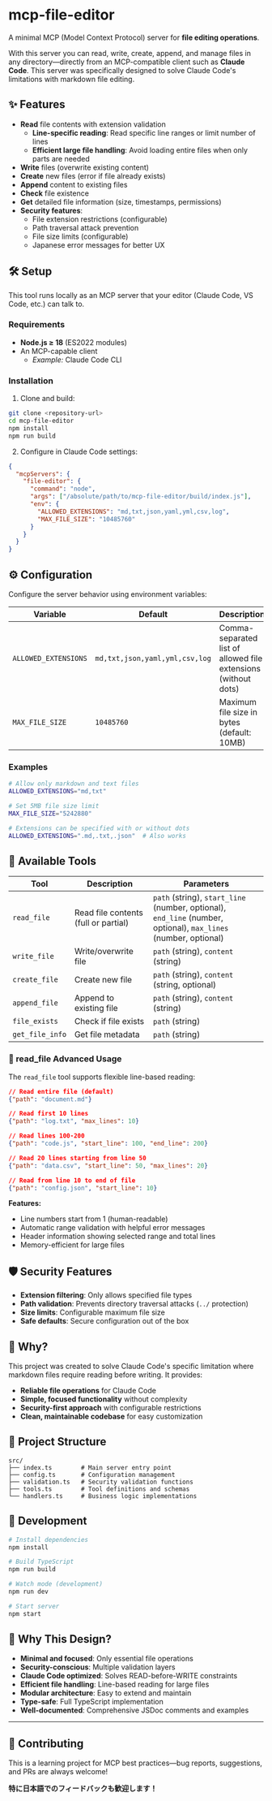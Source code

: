 # mcp-file-editor

A minimal MCP (Model Context Protocol) server for **file editing operations**.

With this server you can read, write, create, append, and manage files in any directory—directly from an MCP-compatible client such as **Claude Code**. This server was specifically designed to solve Claude Code's limitations with markdown file editing.

## ✨ Features

- **Read** file contents with extension validation
  - **Line-specific reading**: Read specific line ranges or limit number of lines
  - **Efficient large file handling**: Avoid loading entire files when only parts are needed
- **Write** files (overwrite existing content)
- **Create** new files (error if file already exists)
- **Append** content to existing files
- **Check** file existence
- **Get** detailed file information (size, timestamps, permissions)
- **Security features**:
  - File extension restrictions (configurable)
  - Path traversal attack prevention
  - File size limits (configurable)
  - Japanese error messages for better UX

## 🛠️ Setup

This tool runs locally as an MCP server that your editor (Claude Code, VS Code, etc.) can talk to.

### Requirements

- **Node.js ≥ 18** (ES2022 modules)
- An MCP-capable client  
  - *Example:* Claude Code CLI

### Installation

1. Clone and build:
```bash
git clone <repository-url>
cd mcp-file-editor
npm install
npm run build
```

2. Configure in Claude Code settings:
```json
{
  "mcpServers": {
    "file-editor": {
      "command": "node",
      "args": ["/absolute/path/to/mcp-file-editor/build/index.js"],
      "env": {
        "ALLOWED_EXTENSIONS": "md,txt,json,yaml,yml,csv,log",
        "MAX_FILE_SIZE": "10485760"
      }
    }
  }
}
```

## ⚙️ Configuration

Configure the server behavior using environment variables:

| Variable | Default | Description |
|----------|---------|-------------|
| `ALLOWED_EXTENSIONS` | `md,txt,json,yaml,yml,csv,log` | Comma-separated list of allowed file extensions (without dots) |
| `MAX_FILE_SIZE` | `10485760` | Maximum file size in bytes (default: 10MB) |

### Examples

```bash
# Allow only markdown and text files
ALLOWED_EXTENSIONS="md,txt"

# Set 5MB file size limit  
MAX_FILE_SIZE="5242880"

# Extensions can be specified with or without dots
ALLOWED_EXTENSIONS=".md,.txt,.json"  # Also works
```

## 🔧 Available Tools

| Tool | Description | Parameters |
|------|-------------|------------|
| `read_file` | Read file contents (full or partial) | `path` (string), `start_line` (number, optional), `end_line` (number, optional), `max_lines` (number, optional) |
| `write_file` | Write/overwrite file | `path` (string), `content` (string) |
| `create_file` | Create new file | `path` (string), `content` (string, optional) |
| `append_file` | Append to existing file | `path` (string), `content` (string) |
| `file_exists` | Check if file exists | `path` (string) |
| `get_file_info` | Get file metadata | `path` (string) |

### 📖 read_file Advanced Usage

The `read_file` tool supports flexible line-based reading:

```json
// Read entire file (default)
{"path": "document.md"}

// Read first 10 lines
{"path": "log.txt", "max_lines": 10}

// Read lines 100-200
{"path": "code.js", "start_line": 100, "end_line": 200}

// Read 20 lines starting from line 50
{"path": "data.csv", "start_line": 50, "max_lines": 20}

// Read from line 10 to end of file
{"path": "config.json", "start_line": 10}
```

**Features:**
- Line numbers start from 1 (human-readable)
- Automatic range validation with helpful error messages
- Header information showing selected range and total lines
- Memory-efficient for large files

## 🛡️ Security Features

- **Extension filtering**: Only allows specified file types
- **Path validation**: Prevents directory traversal attacks (`../` protection)
- **Size limits**: Configurable maximum file size
- **Safe defaults**: Secure configuration out of the box

## 🎯 Why?

This project was created to solve Claude Code's specific limitation where markdown files require reading before writing. It provides:

- **Reliable file operations** for Claude Code
- **Simple, focused functionality** without complexity
- **Security-first approach** with configurable restrictions
- **Clean, maintainable codebase** for easy customization

## 📁 Project Structure

```
src/
├── index.ts        # Main server entry point
├── config.ts       # Configuration management
├── validation.ts   # Security validation functions
├── tools.ts        # Tool definitions and schemas
└── handlers.ts     # Business logic implementations
```

## 🚀 Development

```bash
# Install dependencies
npm install

# Build TypeScript
npm run build

# Watch mode (development)
npm run dev

# Start server
npm start
```

## 🤔 Why This Design?

- **Minimal and focused**: Only essential file operations
- **Security-conscious**: Multiple validation layers
- **Claude Code optimized**: Solves READ-before-WRITE constraints
- **Efficient file handling**: Line-based reading for large files
- **Modular architecture**: Easy to extend and maintain
- **Type-safe**: Full TypeScript implementation
- **Well-documented**: Comprehensive JSDoc comments and examples

---

## 🙏 Contributing

This is a learning project for MCP best practices—bug reports, suggestions, and PRs are always welcome!

**特に日本語でのフィードバックも歓迎します！**